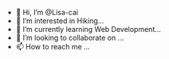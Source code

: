 - 👋 Hi, I’m @Lisa-cai
- 👀 I’m interested in Hiking...
- 🌱 I’m currently learning Web Development...
- 💞️ I’m looking to collaborate on ...
- 📫 How to reach me ...

<!---
Lisa-cai/Lisa-cai is a ✨ special ✨ repository because its `README.md` (this file) appears on your GitHub profile.
You can click the Preview link to take a look at your changes.
--->
